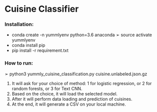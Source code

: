 # Cuisine Classifier

### Installation:

* conda create -n yummlyenv python=3.6 anaconda ➢ source activate yummlyenv
* conda install pip
* pip install -r requirement.txt

### How to run:
➢ python3 yummly_cuisine_classification.py cuisine.unlabeled.json.gz
1. It will ask for your choice of method:
1 for logistic regression, or 2 for random forests, or 3 for Text CNN.
2. Based on the choice, it will load the selected model.
3. After it will perform data loading and prediction of cuisines.
4. At the end, it will generate a CSV on your local machine.
